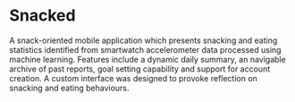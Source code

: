 # Snacked

A snack-oriented mobile application which presents snacking and eating statistics identified from smartwatch accelerometer data processed using machine learning. Features include a dynamic daily summary, an navigable archive of past reports, goal setting capability and support for account creation. A custom interface was designed to provoke reflection on snacking and eating behaviours.
